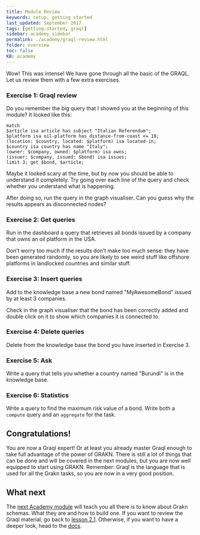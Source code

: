 ```yaml
---
title: Module Review
keywords: setup, getting started
last_updated: September 2017
tags: [getting-started, graql]
sidebar: academy_sidebar
permalink: ./academy/graql-review.html
folder: overview
toc: false
KB: academy
---
```


Wow! This was intense! We have gone through all the basic of the GRAQL. Let us review them with a few extra exercises.

### Exercise 1: Graql review
Do you remember the big query that I showed you at the beginning of this module? It looked like this:

```graql
match
$article isa article has subject "Italian Referendum";
$platform isa oil-platform has distance-from-coast <= 18;
(location: $country, located: $platform) isa located-in;
$country isa country has name "Italy";
(owner: $company, owned: $platform) isa owns;
(issuer: $company, issued: $bond) isa issues;
limit 3; get $bond, $article;
```
Maybe it looked scary at the time, but by now you should be able to understand it completely. Try going over each line of the query and check whether you understand what is happening.

After doing so, run the query in the graph visualiser. Can you guess why the results appears as disconnected nodes?

### Exercise 2: Get queries
Run in the dashboard a query that retrieves all bonds issued by a company that owns an oil platform in the USA.

Don’t worry too much if the results don’t make too much sense: they have been generated randomly, so you are likely to see weird stuff like offshore platforms in landlocked countries and similar stuff.

### Exercise 3: Insert queries
Add to the knowledge base a new bond named "MyAwesomeBond" issued by at least 3 companies.

Check in the graph visualiser that the bond has been correctly added and double click on it to show which companies it is connected to.

### Exercise 4: Delete queries
Delete from the knowledge base the bond you have inserted in Exercise 3.

### Exercise 5: Ask
Write a query that tells you whether a country named "Burundi" is in the knowledge base.

### Exercise 6: Statistics
Write a query to find the maximum risk value of a bond.
Write both a `compute` query and an `aggregate` for the task.

## Congratulations!
You are now a Graql expert! Or at least you already master Graql enough to take full advantage of the power of GRAKN. There is still a lot of things that can be done and will be covered in the next modules, but you are now well equipped to start using GRAKN. Remember: Graql is the language that is used for all the Grakn tasks, so you are now in a very good position.

## What next
The [next Academy module](./schema-elements.html) will teach you all there is to know about Grakn schemas. What they are and how to build one. If you want to review the Graql material, go back to [lesson 2.1](./graql-intro.html). Otherwise, if you want to have a deeper look, head to the [docs](../index.html).

